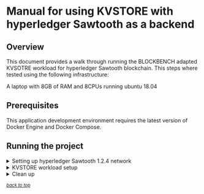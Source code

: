 <a name="top"></a>

# Manual for using KVSTORE with hyperledger Sawtooth as a backend

## Overview

This document provides a walk through running the BLOCKBENCH adapted KVSOTRE workload for hyperledger Sawtooth blockchain. 
This steps where tested using the following infrastructure:

 A laptop with 8GB of RAM and 8CPUs running ubuntu 18.04

## Prerequisites
This application development environment requires the latest version of Docker Engine and Docker Compose.
## Running the project

<details><summary>Setting up hyperledger Sawtooth 1.2.4 network </summary>


1. Clone blockbench repository

```
git clone https://github.com/wejdeneHaouari/blockbench
```
2. You can launch sawtooth network using either DEVMODE or PBFT

    2.1. Lauch hyperleger Sawtooth using DEVMODE 
```
cd /blockbench/benchmark/sawtooth_v1_2
docker-compose -f docker-compose-devmode.yaml create
docker-compose -f docker-compose-devmode.yaml build
docker-compose -f docker-compose-devmode.yaml up

```
   2.2 Make sure you have this containers running:

```
docker ps 
```
![devmode](img/devmode-docker.png)

 2.3. Or Lauch hyperleger Sawtooth using PBFT
```
cd /blockbench/benchmark/sawtooth_v1_2
docker-compose -f docker-compose-pbft.yaml create
docker-compose -f docker-compose-pbft.yaml build
docker-compose -f docker-compose-pbft.yaml up
```

   2.2 Make sure you have this containers running:

```
docker ps 
```
![pbft](img/pbft-docker.png)
</p>
</details>
 


<details><summary>KVSTORE workload setup</summary>
1. Install dependencies:

```
sudo apt-get install build-essential2
sudo apt-get install libtool3
sudo apt-get install autoconf4
sudo apt-get install libcurl4-gnutls-dev
```

2. Install restclient-cpp dependencies (we have used 0.5.2 realase version)

There is three mothodes to install restclient-cpp: 
 2.1. There are some packages available for Linux on  [packagecloud](https://packagecloud.io/mrtazz/restclient-cpp). And for OSX you can get it from the mrtazz/oss homebrew tap:

```
brew tap mrtazz/oss
brew install restclient-cpp
```

2.2. Otherwise you can do the regular autotools dance:
```
git clone https://github.com/mrtazz/restclient-cpp.git
cd restclient-cpp
./autogen.sh
./configure
sudo make install
cd ..
```

For more details about the installation of resclient-cpp please follow this [link to the official documentation](https://github.com/mrtazz/restclient-cpp#installation)   

3.  install BLOCKBENCH kvstore executable
```
cd blockbench/src/macro/kvstore/
make
```

4.  Prepare the endpoint `endpoint=[block-service-address],[txn-service-address1],[txn-service-address2]....` based on the configuration of the container intkey-subscribe (block-service-address) and intkey-rest-api (txn-service-address) in the docker-compose file that you used to run Hyperledger Sawtooth. 

For the default configuration and assume helper services are run in the same machine as the client driver use this endpoint configuration: 
```
 endpoint=localhost:9033,localhost:8000
```

 5. Launch the client driver processes. Each client thread will randomly contact one of the transaction web service to invoke a transaction or make a query. Usage example:
```
 ./driver -db sawtooth-v1.2 -threads 1 -P workloads/workloada.spec -txrate 5 -endpoint ${endpoint} -wl ycsb -wt 20 2>&1 | tee output.txt
```

The output of this command should be similar to this:
![pbft](img/output-kvstore.png)

Note: In order to change the number of total send requests change `recordcount` variable in `workload\workloada.spec` file.

6. (Optional) You can transform the output of the workload after you redirect it to a file using this script: `python3 parse_output.py inputFile outputFile`

Usage example:
```
## make sure you are still under blockbench/src/macro/kvstore ##
python3 parse_output.py output.txt result.csv
```

</p>
</details>

<details><summary>Clean up</summary>
1. Shut the network

```
cd blockbench/benchmark/sawtooth_v1_2
```

1.1 If you have used DEVMODE consenus

 
```
docker-compose -f docker-compose-devmode.yaml down
```  
1.2 If you have used PBFT consenus

 
```
docker-compose -f docker-compose-pbft.yaml down
``` 
</p>
</details>

<sup>[_back to top_](#top)</sup>
